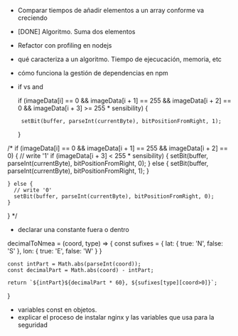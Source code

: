 
 * Comparar tiempos de añadir elementos a un array conforme va creciendo
 * [DONE] Algoritmo. Suma dos elementos
 * Refactor con profiling en nodejs
 * qué caracteriza a un algoritmo. Tiempo de ejecucación, memoria, etc
 * cómo funciona la gestión de dependencias en npm
 * if vs and

    if (imageData[i] == 0 && 
        imageData[i + 1] == 255 && 
        imageData[i + 2] == 0 &&
        imageData[i + 3] >= 255 * sensibility) {
     
        setBit(buffer, parseInt(currentByte), bitPositionFromRight, 1);
      }

/*
    if (imageData[i] == 0 && imageData[i + 1] == 255 && imageData[i + 2] == 0) {
      // write '1'
      if (imageData[i + 3] < 255 * sensibility) {
        setBit(buffer, parseInt(currentByte), bitPositionFromRight, 0);
      } else {
        setBit(buffer, parseInt(currentByte), bitPositionFromRight, 1);
      }

    } else {
      // write '0'
      setBit(buffer, parseInt(currentByte), bitPositionFromRight, 0);
    }
  }
*/


 * declarar una constante fuera o dentro

 decimalToNmea = (coord, type) => {
    const sufixes = {
        lat: {
            true: 'N',
            false: 'S'
        },
        lon: {
            true: 'E',
            false: 'W'
        }
    }

    const intPart = Math.abs(parseInt(coord));
    const decimalPart = Math.abs(coord) - intPart;

    return `${intPart}${decimalPart * 60}, ${sufixes[type][coord>0]}`;
}


* variables const en objetos.
* explicar el proceso de instalar nginx y las variables que usa para la seguridad